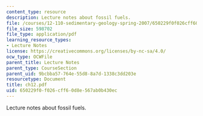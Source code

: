 ```yaml
---
content_type: resource
description: Lecture notes about fossil fuels.
file: /courses/12-110-sedimentary-geology-spring-2007/650229f0f026cff60d8e567ab0b430ec_ch12.pdf
file_size: 598702
file_type: application/pdf
learning_resource_types:
- Lecture Notes
license: https://creativecommons.org/licenses/by-nc-sa/4.0/
ocw_type: OCWFile
parent_title: Lecture Notes
parent_type: CourseSection
parent_uid: 9bcbba57-764e-55d8-8a7d-1338c3dd203e
resourcetype: Document
title: ch12.pdf
uid: 650229f0-f026-cff6-0d8e-567ab0b430ec
---
```

Lecture notes about fossil fuels.
